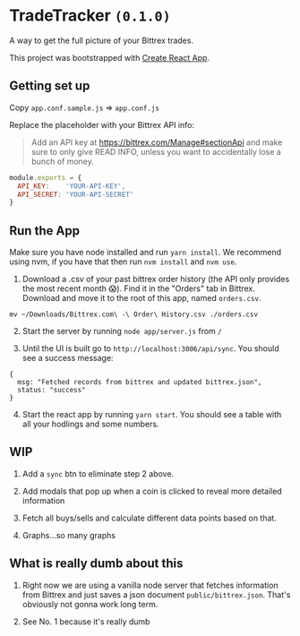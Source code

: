 # TradeTracker `(0.1.0)`

A way to get the full picture of your Bittrex trades.

This project was bootstrapped with [Create React App](https://github.com/facebookincubator/create-react-app).

## Getting set up

Copy `app.conf.sample.js` => `app.conf.js`

Replace the placeholder with your Bittrex API info:

> Add an API key at https://bittrex.com/Manage#sectionApi and make sure to only give READ INFO, unless you want to accidentally lose a bunch of money.

```js
module.exports = {
  API_KEY:    'YOUR-API-KEY',
  API_SECRET: 'YOUR-API-SECRET'
}
```

## Run the App

Make sure you have node installed and run `yarn install`. We recommend using nvm, if you have that then run `nvm install` and `nvm use`.

1. Download a .csv of your past bittrex order history (the API only provides the most recent month 😱). Find it in the "Orders" tab in Bittrex. Download and move it to the root of this app, named `orders.csv`.

```
mv ~/Downloads/Bittrex.com\ -\ Order\ History.csv ./orders.csv
```

2. Start the server by running `node app/server.js` from `/`

3. Until the UI is built go to `http://localhost:3006/api/sync`. You should see a success message:
```
{
  msg: "Fetched records from bittrex and updated bittrex.json",
  status: "success"
}
```

4. Start the react app by running `yarn start`. You should see a table with all your hodlings and some numbers.

## WIP

1. Add a `sync` btn to eliminate step 2 above.

2. Add modals that pop up when a coin is clicked to reveal more detailed information

3. Fetch all buys/sells and calculate different data points based on that.

4. Graphs...so many graphs

## What is really dumb about this

1. Right now we are using a vanilla node server that fetches information from Bittrex and just saves a json document `public/bittrex.json`. That's obviously not gonna work long term.

2. See No. 1 because it's really dumb
